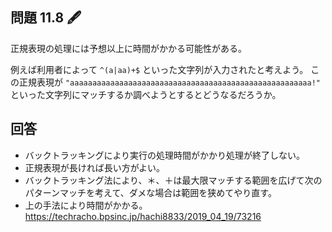## 問題 11.8 🖋️

正規表現の処理には予想以上に時間がかかる可能性がある。

例えば利用者によって `^(a|aa)+$` といった文字列が入力されたと考えよう。
この正規表現が `"aaaaaaaaaaaaaaaaaaaaaaaaaaaaaaaaaaaaaaaaaaaaaaaaaaaaaa!"` といった文字列にマッチするか調べようとするとどうなるだろうか。

## 回答

- バックトラッキングにより実行の処理時間がかかり処理が終了しない。
- 正規表現が長ければ長い方がよい。
- バックトラッキング法により、＊、＋は最大限マッチする範囲を広げて次のパターンマッチを考えて、ダメな場合は範囲を狭めてやり直す。
- 上の手法により時間がかかる。
  https://techracho.bpsinc.jp/hachi8833/2019_04_19/73216
